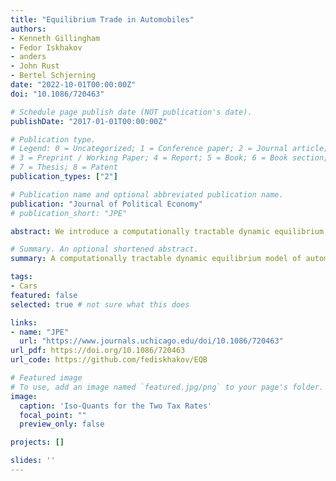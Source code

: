 ```yaml
---
title: "Equilibrium Trade in Automobiles"
authors:
- Kenneth Gillingham 
- Fedor Iskhakov 
- anders
- John Rust 
- Bertel Schjerning
date: "2022-10-01T00:00:00Z"
doi: "10.1086/720463"

# Schedule page publish date (NOT publication's date).
publishDate: "2017-01-01T00:00:00Z"

# Publication type.
# Legend: 0 = Uncategorized; 1 = Conference paper; 2 = Journal article;
# 3 = Preprint / Working Paper; 4 = Report; 5 = Book; 6 = Book section;
# 7 = Thesis; 8 = Patent
publication_types: ["2"]

# Publication name and optional abbreviated publication name.
publication: "Journal of Political Economy"
# publication_short: "JPE"

abstract: We introduce a computationally tractable dynamic equilibrium model of automobile markets with heterogeneous consumers, focused on stationary flow equilibria. We introduce a fast, robust algorithm for computing equilibria and use it to estimate a model using nearly 39 million observations on car ownership transitions from Denmark. The estimated model fits the data well, and counterfactual simulations show that Denmark could raise total tax revenue by reducing the new-car registration tax rate. We show that reducing this tax rate while raising the tax rate on fuel increases aggregate welfare, tax revenue, and car ownership, while reducing car ages, driving, and CO2 emissions.

# Summary. An optional shortened abstract.
summary: A computationally tractable dynamic equilibrium model of automobile markets with heterogeneous consumers, focused on stationary flow equilibria. Estimated using Danish data. 

tags:
- Cars
featured: false
selected: true # not sure what this does

links:
- name: "JPE"
  url: "https://www.journals.uchicago.edu/doi/10.1086/720463"
url_pdf: https://doi.org/10.1086/720463
url_code: https://github.com/fediskhakov/EQB

# Featured image
# To use, add an image named `featured.jpg/png` to your page's folder. 
image:
  caption: 'Iso-Quants for the Two Tax Rates'
  focal_point: ""
  preview_only: false

projects: []

slides: ''
---
```



